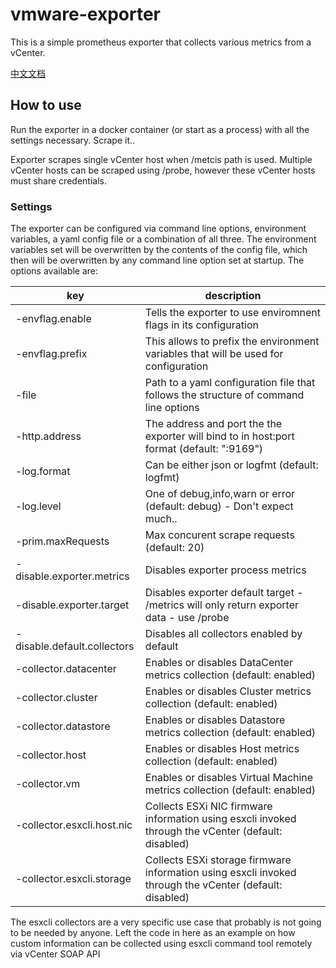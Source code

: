 
# vmware-exporter

This is a simple prometheus exporter that collects various metrics from a vCenter. 

[中文文档](./README-zh.md)

## How to use

Run the exporter in a docker container (or start as a process) with all the settings necessary. Scrape it..

Exporter scrapes single vCenter host when /metcis path is used. Multiple vCenter hosts can be scraped using /probe, however these vCenter hosts must share credentials.

### Settings 

The exporter can be configured via command line options, environment variables, a yaml config file or a combination of all three. The environment variables set will be overwritten by the contents of the config file, which then will be overwritten by any command line option set at startup. 
The options available are:

| key | description |
| --- | ----------- |
| -envflag.enable | Tells the exporter to use enviromnent flags in its configuration |
| -envflag.prefix | This allows to prefix the environment variables that will be used for configuration | 
| -file | Path to a yaml configuration file that follows the structure of command line options |
| -http.address | The address and port the the exporter will bind to in host:port format (default: ":9169") |
| -log.format | Can be either json or logfmt (default: logfmt) |
| -log.level | One of debug,info,warn or error (default: debug) - Don't expect much..|
| -prim.maxRequests | Max concurent scrape requests (default: 20) |
| -disable.exporter.metrics | Disables exporter process metrics |
| -disable.exporter.target | Disables exporter default target - /metrics will only return exporter data - use /probe |
| -disable.default.collectors | Disables all collectors enabled by default |
| -collector.datacenter | Enables or disables DataCenter metrics collection (default: enabled) |
| -collector.cluster | Enables or disables Cluster metrics collection (default: enabled) |
| -collector.datastore | Enables or disables Datastore metrics collection (default: enabled) |
| -collector.host | Enables or disables Host metrics collection (default: enabled) |
| -collector.vm | Enables or disables Virtual Machine metrics collection (default: enabled) |
| -collector.esxcli.host.nic | Collects ESXi NIC firmware information using esxcli invoked through the vCenter (default: disabled) |
| -collector.esxcli.storage | Collects ESXi storage firmware information using esxcli invoked through the vCenter (default: disabled) |


The esxcli collectors are a very specific use case that probably is not going to be needed by anyone. Left the code in here as an example on how custom information can be collected using esxcli command tool remotely via vCenter SOAP API 